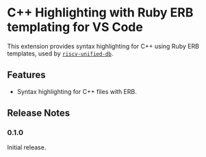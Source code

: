 # C++ Highlighting with Ruby ERB templating for VS Code

This extension provides syntax highlighting for C++ using Ruby ERB templates, used by
[`riscv-unified-db`](https://github.com/riscv-software-src/riscv-unified-db).

## Features

* Syntax highlighting for C++ files with ERB.

## Release Notes

### 0.1.0

Initial release.

